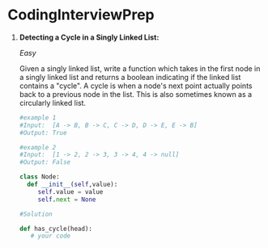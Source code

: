 # CodingInterviewPrep

   1. **Detecting a Cycle in a Singly Linked List:**

      *Easy*  

      Given a singly linked list, write a function which takes in the first node in a singly linked list and returns a boolean indicating if the linked list contains a "cycle".
      A cycle is when a node's next point actually points back to a previous node in the list. This is also sometimes known as a circularly linked list.

      ```python
      #example 1
      #Input:  [A -> B, B -> C, C -> D, D -> E, E -> B]
      #Output: True

      #example 2
      #Input:  [1 -> 2, 2 -> 3, 3 -> 4, 4 -> null]
      #Output: False

      class Node:
        def __init__(self,value):
           self.value = value
           self.next = None

      #Solution

      def has_cycle(head):
         # your code
      
      ```
